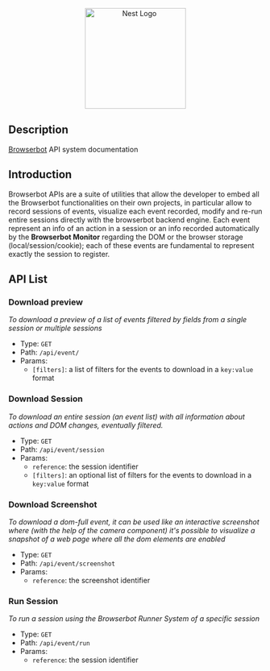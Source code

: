 <p align="center">
  <a href="https://browserbot.io/" target="blank">
    <img src="https://browserbot.io/assets/img/hero-bot.png" width="200" alt="Nest Logo" />
  </a>
</p>

## Description

[Browserbot](https://browserbot.io/) API system documentation

## Introduction

Browserbot APIs are a suite of utilities that allow the developer to embed all the Browserbot functionalities on their
own projects, in particular allow to record sessions of events, visualize each event recorded, modify and re-run entire
sessions directly with the browserbot backend engine. Each event represent an info of an action in a session or an info
recorded automatically by the **Browserbot Monitor** regarding the DOM or the browser storage (local/session/cookie);
each of these events are fundamental to represent exactly the session to register.

## API List

### Download preview

_To download a preview of a list of events filtered by fields from a single session or multiple sessions_

* Type: `GET`
* Path: `/api/event/`
* Params:
    * `[filters]`: a list of filters for the events to download in a `key:value` format

### Download Session

_To download an entire session (an event list) with all information about actions and DOM changes, eventually filtered._

* Type: `GET`
* Path: `/api/event/session`
* Params:
    * `reference`: the session identifier
    * `[filters]`: an optional list of filters for the events to download in a `key:value` format

### Download Screenshot

_To download a dom-full event, it can be used like an interactive screenshot where (with the help of the camera
component) it's possible to visualize a snapshot of a web page where all the dom elements are enabled_

* Type: `GET`
* Path: `/api/event/screenshot`
* Params:
    * `reference`: the screenshot identifier

### Run Session

_To run a session using the Browserbot Runner System of a specific session_

* Type: `GET`
* Path: `/api/event/run`
* Params:
  * `reference`: the session identifier
